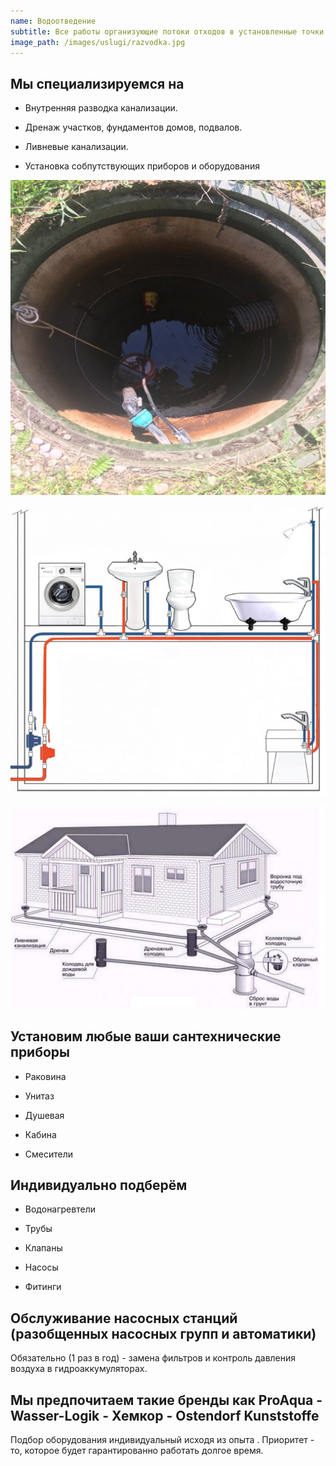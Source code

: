 ```yaml
---
name: Водоотведение
subtitle: Все работы организующие потоки отходов в установленные точки сбора/очистки в вашем доме и на вашем участке под ключ
image_path: /images/uslugi/razvodka.jpg
---
```


## Мы специализируемся на

* Внутренняя разводка канализации.

* Дренаж участков, фундаментов домов, подвалов. 

* Ливневые канализации.

* Установка собпутствующих приборов и оборудования

![Дренаж](/images/uslugi/kolco2.jpg)

![разводка](/images/uslugi/razvodka.jpg)

![ливневка](/images/uslugi/livnevaya.jpg)

## Установим любые ваши сантехнические приборы

* Раковина

* Унитаз

* Душевая

* Кабина

* Смесители

## Индивидуально подберём

* Водонагревтели

* Трубы

* Клапаны

* Насосы

* Фитинги

## Обслуживание насосных станций (разобщенных насосных групп и автоматики)

Обязательно (1 раз в год) - замена фильтров и контроль давления воздуха в гидроаккумуляторах.

## Мы предпочитаем такие бренды как ProAqua - Wasser-Logik - Хемкор - Ostendorf Kunststoffe

Подбор оборудования индивидуальный исходя из опыта . Приоритет - то, которое будет гарантированно работать долгое время.